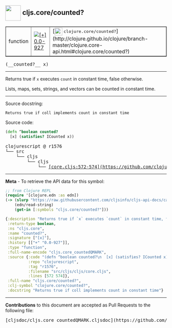 ## <img width="48px" valign="middle" src="http://i.imgur.com/Hi20huC.png"> cljs.core/counted?

 <table border="1">
<tr>

<td>function</td>
<td><a href="https://github.com/cljsinfo/cljs-api-docs/tree/0.0-927"><img valign="middle" alt="[+] 0.0-927" src="https://img.shields.io/badge/+-0.0--927-lightgrey.svg"></a> </td>
<td>
[<img height="24px" valign="middle" src="http://i.imgur.com/1GjPKvB.png"> <samp>clojure.core/counted?</samp>](http://clojure.github.io/clojure/branch-master/clojure.core-api.html#clojure.core/counted?)
</td>
</tr>
</table>

 <samp>
(__counted?__ x)<br>
</samp>

---

Returns true if `x` executes `count` in constant time, false otherwise.

Lists, maps, sets, strings, and vectors can be counted in constant time.

---



Source docstring:

```
Returns true if coll implements count in constant time
```

Source code:

```clj
(defn ^boolean counted?
  [x] (satisfies? ICounted x))
```

 <pre>
clojurescript @ r1576
└── src
    └── cljs
        └── cljs
            └── <ins>[core.cljs:572-574](https://github.com/clojure/clojurescript/blob/r1576/src/cljs/cljs/core.cljs#L572-L574)</ins>
</pre>


---

__Meta__ - To retrieve the API data for this symbol:

```clj
;; from Clojure REPL
(require '[clojure.edn :as edn])
(-> (slurp "https://raw.githubusercontent.com/cljsinfo/cljs-api-docs/catalog/cljs-api.edn")
    (edn/read-string)
    (get-in [:symbols "cljs.core/counted?"]))
```

```clj
{:description "Returns true if `x` executes `count` in constant time, false otherwise.\n\nLists, maps, sets, strings, and vectors can be counted in constant time.",
 :return-type boolean,
 :ns "cljs.core",
 :name "counted?",
 :signature ["[x]"],
 :history [["+" "0.0-927"]],
 :type "function",
 :full-name-encode "cljs.core_countedQMARK",
 :source {:code "(defn ^boolean counted?\n  [x] (satisfies? ICounted x))",
          :repo "clojurescript",
          :tag "r1576",
          :filename "src/cljs/cljs/core.cljs",
          :lines [572 574]},
 :full-name "cljs.core/counted?",
 :clj-symbol "clojure.core/counted?",
 :docstring "Returns true if coll implements count in constant time"}

```

---

__Contributions__ to this document are accepted as Pull Requests to the following file:

 <pre>
[cljsdoc/cljs.core_countedQMARK.cljsdoc](https://github.com/cljsinfo/cljs-api-docs/blob/master/cljsdoc/cljs.core_countedQMARK.cljsdoc)
</pre>

